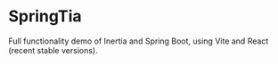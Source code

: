 # SpringTia
Full functionality demo of Inertia and Spring Boot, using Vite and React (recent stable versions).
